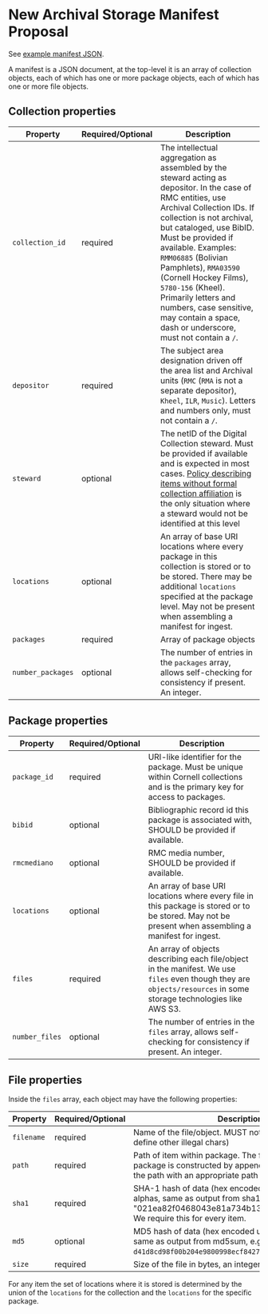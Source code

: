 # New Archival Storage Manifest Proposal

See [example manifest JSON](new_manifest_proposal.json).

A manifest is a JSON document, at the top-level it is an array of collection objects, each of which has one or more package objects, each of which has one or more file objects. 

## Collection properties

| Property       | Required/Optional | Description | 
|----------------|-------------------|-------------|
| `collection_id`   | required          | The intellectual aggregation as assembled by the steward acting as depositor.  In the case of RMC entities, use Archival Collection IDs. If collection is not archival, but cataloged, use BibID. Must be provided if available. Examples: `RMM06885` (Bolivian Pamphlets), `RMA03590` (Cornell Hockey Films), `5780-156` (Kheel). Primarily letters and numbers, case sensitive, may contain a space, dash or underscore, must not contain a `/`. |
| `depositor`    | required          | The subject area designation driven off the area list and Archival units (`RMC` (`RMA` is not a separate depositor), `Kheel`, `ILR`, `Music`). Letters and numbers only, must not contain a `/`. |
| `steward`      | optional          | The netID of the Digital Collection steward. Must be provided if available and is expected in most cases. [Policy describing items without formal collection affiliation](https://confluence.cornell.edu/x/rRI2FQ) is the only situation where a steward would not be identified at this level |
| `locations` | optional             | An array of base URI locations where every package in this collection is stored or to be stored. There may be additional `locations` specified at the package level. May not be present when assembling a manifest for ingest. |
| `packages` | required         | Array of package objects |
| `number_packages` | optional         | The number of entries in the `packages` array, allows self-checking for consistency if present. An integer. |


## Package properties

| Property       | Required/Optional | Description | 
|----------------|-------------------|-------------|
| `package_id`   | required          | URI-like identifier for the package. Must be unique within Cornell collections and is the primary key for access to packages. |
| `bibid`        | optional          | Bibliographic record id this package is associated with, SHOULD be provided if available. |
| `rmcmediano`   | optional          | RMC media number, SHOULD be provided if available. |
| `locations`    | optional          | An array of base URI locations where every file in this package is stored or to be stored. May not be present when assembling a manifest for ingest. |
| `files`        | required          | An array of objects describing each file/object in the manifest. We use `files` even though they are `objects/resources` in some storage technologies like AWS S3. |
| `number_files` | optional          | The number of entries in the `files` array, allows self-checking for consistency if present. An integer. |

## File properties

Inside the `files` array, each object may have the following properties:

| Property       | Required/Optional | Description | 
|----------------|-------------------|-------------|
| `filename`     | required          | Name of the file/object. MUST not contain `/` (FIXME - define other illegal chars) |
| `path`         | required          | Path of item within package. The filepath within the package is constructed by appending the filename to the path with an appropriate path separator. |
| `sha1`         | required          | SHA-1 hash of data (hex encoded using lowercase alphas, same as output from sha1sum, e.g. "021ea82f0468043e81a734b1342b1e64904672b0"). We require this for every item. |
| `md5`          | optional          | MD5 hash of data (hex encoded using lowercase alphas, same as output from md5sum, e.g. `d41d8cd98f00b204e9800998ecf8427e`) |
| `size`         | required          | Size of the file in bytes, an integer value. |

For any item the set of locations where it is stored is determined by the union of the `locations` for the collection and the `locations` for the specific package.

